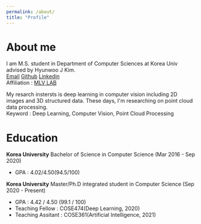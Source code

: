```yaml
---
permalink: /about/
title: "Profile"
---
```


# About me
I am M.S. student in Department of Computer Sciences at Korea Univ advised by Hyunwoo J Kim.  
[Email](cat0626@korea.ac.kr) [Github](https://github.com/Lsanghyeok) [Linkedin](https://www.linkedin.com/in/sanghyeok-%E2%80%8Dlee-7030a3217)  
Affiliation : [MLV LAB](https://mlv.korea.ac.kr/)

My resarch instersts is deep learning in computer vision including 2D images and 3D structured data. These days, I'm researching on point cloud data processing.  
Keyword : Deep Learning, Computer Vision, Point Cloud Processing

# Education
__Korea University__
Bachelor of Science in Computer Science (Mar 2016 - Sep 2020)
+ GPA : 4.02/4.50(94.5/100)

__Korea University__
Master/Ph.D integrated student in Computer Science (Sep 2020 - Present)
+ GPA : 4.42 / 4.50 (99.1 / 100)
+ Teaching Fellow : COSE474(Deep Learning, 2020)
+ Teaching Assitant : COSE361(Artificial Intelligence, 2021)
